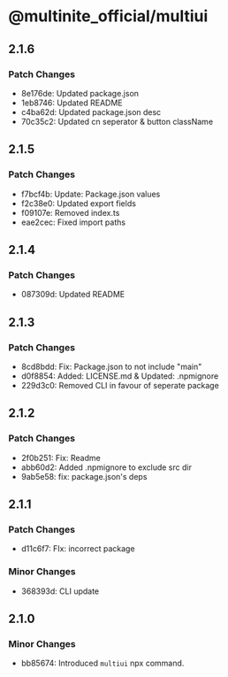# @multinite_official/multiui

## 2.1.6

### Patch Changes

- 8e176de: Updated package.json
- 1eb8746: Updated README
- c4ba62d: Updated package.json desc
- 70c35c2: Updated cn seperator & button className

## 2.1.5

### Patch Changes

- f7bcf4b: Update: Package.json values
- f2c38e0: Updated export fields
- f09107e: Removed index.ts
- eae2cec: Fixed import paths

## 2.1.4

### Patch Changes

- 087309d: Updated README

## 2.1.3

### Patch Changes

- 8cd8bdd: Fix: Package.json to not include "main"
- d0f8854: Added: LICENSE.md & Updated: .npmignore
- 229d3c0: Removed CLI in favour of seperate package

## 2.1.2

### Patch Changes

- 2f0b251: Fix: Readme
- abb60d2: Added .npmignore to exclude src dir
- 9ab5e58: fix: package.json's deps

## 2.1.1

### Patch Changes

- d11c6f7: FIx: incorrect package

### Minor Changes

- 368393d: CLI update

## 2.1.0

### Minor Changes

- bb85674: Introduced `multiui` npx command.
